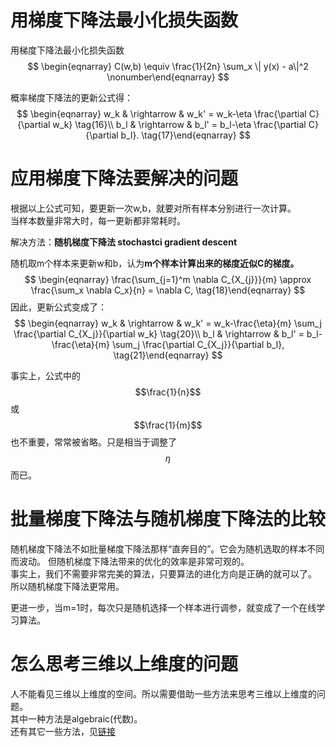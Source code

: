 # 用梯度下降法最小化损失函数

用梯度下降法最小化损失函数  
$$
\begin{eqnarray}  C(w,b) \equiv \frac{1}{2n} \sum_x \| y(x) - a\|^2 \nonumber\end{eqnarray}
$$  

概率梯度下降法的更新公式得：  
$$
\begin{eqnarray}
  w_k & \rightarrow & w_k' = w_k-\eta \frac{\partial C}{\partial w_k} \tag{16}\\
  b_l & \rightarrow & b_l' = b_l-\eta \frac{\partial C}{\partial b_l}.
\tag{17}\end{eqnarray}
$$

# 应用梯度下降法要解决的问题

根据以上公式可知，要更新一次w,b，就要对所有样本分别进行一次计算。  
当样本数量非常大时，每一更新都非常耗时。  

解决方法：**随机梯度下降法 stochastci gradient descent**  

随机取m个样本来更新w和b，认为**m个样本计算出来的梯度近似C的梯度。**   
$$
\begin{eqnarray}
  \frac{\sum_{j=1}^m \nabla C_{X_{j}}}{m} \approx \frac{\sum_x \nabla C_x}{n} = \nabla C,
\tag{18}\end{eqnarray}
$$
因此，更新公式变成了：  
$$
\begin{eqnarray} 
  w_k & \rightarrow & w_k' = w_k-\frac{\eta}{m}
  \sum_j \frac{\partial C_{X_j}}{\partial w_k} \tag{20}\\
  b_l & \rightarrow & b_l' = b_l-\frac{\eta}{m}
  \sum_j \frac{\partial C_{X_j}}{\partial b_l},
\tag{21}\end{eqnarray}
$$

事实上，公式中的$$\frac{1}{n}$$或$$\frac{1}{m}$$也不重要，常常被省略。只是相当于调整了$$\eta$$而已。  

# 批量梯度下降法与随机梯度下降法的比较

随机梯度下降法不如批量梯度下降法那样“直奔目的”。它会为随机选取的样本不同而波动。
但随机梯度下降法带来的优化的效率是非常可观的。  
事实上，我们不需要非常完美的算法，只要算法的进化方向是正确的就可以了。  
所以随机梯度下降法更常用。  

更进一步，当m=1时，每次只是随机选择一个样本进行调参，就变成了一个在线学习算法。  

# 怎么思考三维以上维度的问题  

人不能看见三维以上维度的空间。所以需要借助一些方法来思考三维以上维度的问题。  
其中一种方法是algebraic(代数)。  
还有其它一些方法，见[链接](http://mathoverflow.net/questions/25983/intuitive-crutches-for-higher-dimensional-thinking)